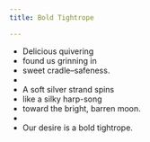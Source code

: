 ```yaml
---
title: Bold Tightrope

---
```


- Delicious quivering 
- found us grinning in  
- sweet cradle–safeness.  
- 
- A soft silver strand spins 
- like a silky harp-song 
- toward the bright, barren moon. 
-  
- Our desire is a bold tightrope. 

